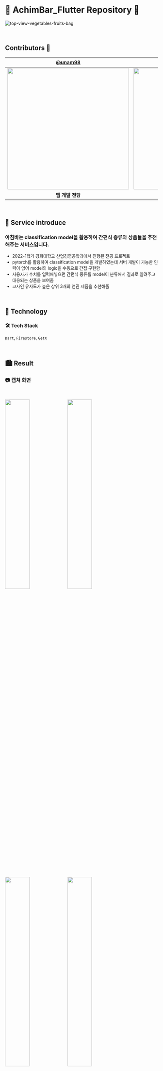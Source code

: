 # <b>🥗 AchimBar_Flutter Repository 🍅</b>

![top-view-vegetables-fruits-bag](https://github.com/unam98/AchimBar_Flutter/assets/89737271/f253c125-b30f-4d2e-bb23-e5353c17d9d6)


<br>

## Contributors 💛
| [@unam98](https://github.com/unam98) | 김익환 |
| :---: | :---: |
|<img width="400" src="https://github.com/Runnect/Runnect-Android/assets/89737271/58992dce-d7b6-4e33-9d9c-279d5a3a0ef1.jpg">|<img width="400" src="https://github.com/unam98/AchimBar_Flutter/assets/89737271/fd9c28a4-85d0-4be2-8d56-a872b146a768.jpg">|
|**앱 개발 전담**|**ML 모델 개발 전담**|

<br>

<h2 id="0.5">
    <b>💁 Service introduce</b>
</h2>

### 아침바는 classification model을 활용하여 간편식 종류와 상품들을 추천해주는 서비스입니다. 

-   2022-1학기 경희대학교 산업경영공학과에서 진행된 전공 프로젝트 
-   pytorch를 활용하여 classification model을 개발하였는데 서버 개발이 가능한 인력이 없어 model의 logic을 수동으로 간접 구현함
-   사용자가 수치를 입력해넣으면 간편식 종류를 model이 분류해서 결과로 알려주고 대응되는 상품을 보여줌
-   코사인 유사도가 높은 상위 3개의 연관 제품을 추천해줌

<br>

<h2 id="2">🚀 Technology</h2>

### 🛠 Tech Stack

`Dart`, `Firestore`, `GetX`  

<br>

<h2 id="3">🏙 Result</h2>

### 📷 캡쳐 화면
<br>

<p float="left">  
<img width="40%" src="https://github.com/unam98/AchimBar_Flutter/assets/89737271/8adef834-1661-4a2a-95f4-78ec3193e980.jpg">

<img width="40%" src="https://github.com/unam98/AchimBar_Flutter/assets/89737271/66493bf9-ccf2-4dc7-a6cc-6260573af4b6.jpg">
</p>
<p float="left">  
<img width="40%" src="https://github.com/unam98/AchimBar_Flutter/assets/89737271/54787e61-d612-4b17-b133-32dacb8d0f58.jpg">

<img width="40%" src="https://github.com/unam98/AchimBar_Flutter/assets/89737271/cc609307-1b6e-4604-a97b-1218be2f8637.jpg">
</p>
<p float="left">  
<img width="40%" src="https://github.com/unam98/AchimBar_Flutter/assets/89737271/80788812-2782-4fc3-b608-8428ddf6588a.jpg">

<img width="40%" src="https://github.com/unam98/AchimBar_Flutter/assets/89737271/f159b0ab-0b2b-48c7-9cde-c442f1ee8e1c.jpg">
</p>

<br>

### 🎥 구동 영상
[device-2023-06-25-024733.webm](https://github.com/unam98/AchimBar_Flutter/assets/89737271/7291ecb9-1d0d-4c81-a950-7ac64272ecd9)
